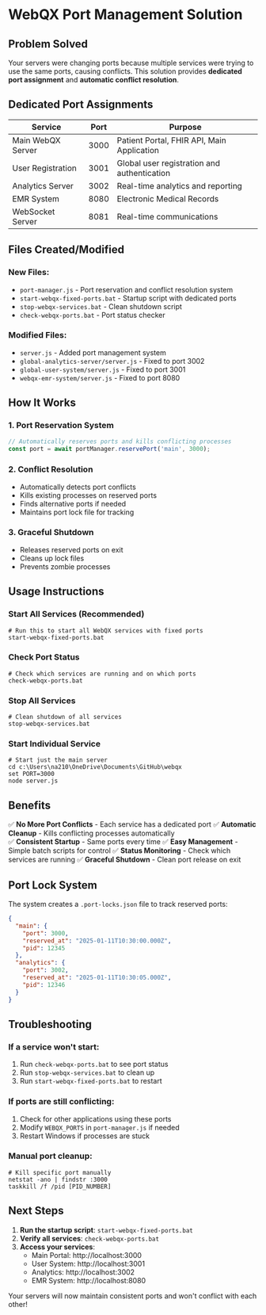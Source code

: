 # WebQX Port Management Solution

## Problem Solved
Your servers were changing ports because multiple services were trying to use the same ports, causing conflicts. This solution provides **dedicated port assignment** and **automatic conflict resolution**.

## Dedicated Port Assignments

| Service | Port | Purpose |
|---------|------|---------|
| Main WebQX Server | 3000 | Patient Portal, FHIR API, Main Application |
| User Registration | 3001 | Global user registration and authentication |
| Analytics Server | 3002 | Real-time analytics and reporting |
| EMR System | 8080 | Electronic Medical Records |
| WebSocket Server | 8081 | Real-time communications |

## Files Created/Modified

### New Files:
- `port-manager.js` - Port reservation and conflict resolution system
- `start-webqx-fixed-ports.bat` - Startup script with dedicated ports
- `stop-webqx-services.bat` - Clean shutdown script
- `check-webqx-ports.bat` - Port status checker

### Modified Files:
- `server.js` - Added port management system
- `global-analytics-server/server.js` - Fixed to port 3002
- `global-user-system/server.js` - Fixed to port 3001
- `webqx-emr-system/server.js` - Fixed to port 8080

## How It Works

### 1. Port Reservation System
```javascript
// Automatically reserves ports and kills conflicting processes
const port = await portManager.reservePort('main', 3000);
```

### 2. Conflict Resolution
- Automatically detects port conflicts
- Kills existing processes on reserved ports
- Finds alternative ports if needed
- Maintains port lock file for tracking

### 3. Graceful Shutdown
- Releases reserved ports on exit
- Cleans up lock files
- Prevents zombie processes

## Usage Instructions

### Start All Services (Recommended)
```batch
# Run this to start all WebQX services with fixed ports
start-webqx-fixed-ports.bat
```

### Check Port Status
```batch
# Check which services are running and on which ports
check-webqx-ports.bat
```

### Stop All Services
```batch
# Clean shutdown of all services
stop-webqx-services.bat
```

### Start Individual Service
```batch
# Start just the main server
cd c:\Users\na210\OneDrive\Documents\GitHub\webqx
set PORT=3000
node server.js
```

## Benefits

✅ **No More Port Conflicts** - Each service has a dedicated port
✅ **Automatic Cleanup** - Kills conflicting processes automatically  
✅ **Consistent Startup** - Same ports every time
✅ **Easy Management** - Simple batch scripts for control
✅ **Status Monitoring** - Check which services are running
✅ **Graceful Shutdown** - Clean port release on exit

## Port Lock System

The system creates a `.port-locks.json` file to track reserved ports:

```json
{
  "main": {
    "port": 3000,
    "reserved_at": "2025-01-11T10:30:00.000Z",
    "pid": 12345
  },
  "analytics": {
    "port": 3002,
    "reserved_at": "2025-01-11T10:30:05.000Z", 
    "pid": 12346
  }
}
```

## Troubleshooting

### If a service won't start:
1. Run `check-webqx-ports.bat` to see port status
2. Run `stop-webqx-services.bat` to clean up
3. Run `start-webqx-fixed-ports.bat` to restart

### If ports are still conflicting:
1. Check for other applications using these ports
2. Modify `WEBQX_PORTS` in `port-manager.js` if needed
3. Restart Windows if processes are stuck

### Manual port cleanup:
```batch
# Kill specific port manually
netstat -ano | findstr :3000
taskkill /f /pid [PID_NUMBER]
```

## Next Steps

1. **Run the startup script**: `start-webqx-fixed-ports.bat`
2. **Verify all services**: `check-webqx-ports.bat`
3. **Access your services**:
   - Main Portal: http://localhost:3000
   - User System: http://localhost:3001
   - Analytics: http://localhost:3002
   - EMR System: http://localhost:8080

Your servers will now maintain consistent ports and won't conflict with each other!